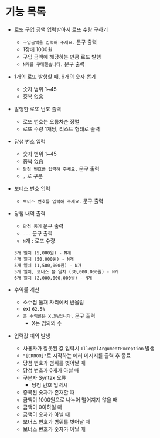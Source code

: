 # 기능 목록

- 로또 구입 금액 입력받아서 로또 수량 구하기

  - `구입금액을 입력해 주세요.` 문구 출력
  - 1장에 1000원
  - 구입 금액에 해당하는 만큼 로또 발행
  - `N개를 구매했습니다.` 문구 출력

- 1개의 로또 발행할 때, 6개의 숫자 뽑기

  - 숫자 범위 1~45
  - 중복 없음

- 발행한 로또 번호 출력

  - 로또 번호는 오름차순 정렬
  - 로또 수량 1개당, 리스트 형태로 출력

- 당첨 번호 입력

  - 숫자 범위 1~45
  - 중복 없음
  - `당첨 번호를 입력해 주세요.` 문구 출력
  - `,` 로 구분

- 보너스 번호 입력

  - `보너스 번호를 입력해 주세요.` 문구 출력

- 당첨 내역 출력

  - `당첨 통계` 문구 출력
  - `---` 문구 출력
  - `N`개 : 로또 수량

  ```
  3개 일치 (5,000원) - N개
  4개 일치 (50,000원) - N개
  5개 일치 (1,500,000원) - N개
  5개 일치, 보너스 볼 일치 (30,000,000원) - N개
  6개 일치 (2,000,000,000원) - N개
  ```

- 수익률 계산
  - 소수점 둘재 자리에서 반올림
  - ex) `62.5%` 
  - `총 수익률은 X.X%입니다.` 문구 출력
    - X는 임의의 수
  
- 입력값 예외 발생
  - 사용자가 잘못된 값 입력시 `IllegalArgumentException` 발생
  - `"[ERROR]"`로 시작하는 에러 메시지를 출력 후 종료
  - 당첨 번호가 범위를 벗어날 때
  - 당첨 번호가 6개가 아닐 때
  - 구분자 Syntax 오류
    - 당첨 번호 입력시
  - 중복된 숫자가 존재할 때
  - 금액이 1000원으로 나누어 떨어지지 않을 때
  - 금액이 0이하일 때
  - 금액이 숫자가 아닐 때
  - 보너스 번호가 범위를 벗어날 때
  - 보너스 번호가 숫자가 아닐 때